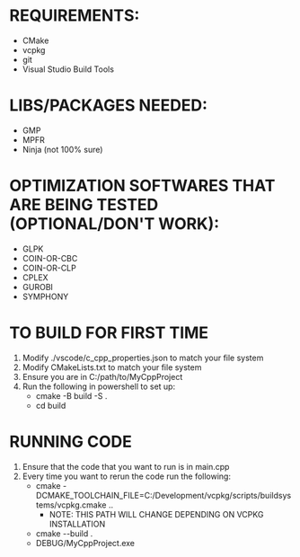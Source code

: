 # REQUIREMENTS:
- CMake
- vcpkg
- git
- Visual Studio Build Tools

# LIBS/PACKAGES NEEDED:
- GMP
- MPFR
- Ninja (not 100% sure)

# OPTIMIZATION SOFTWARES THAT ARE BEING TESTED (OPTIONAL/DON'T WORK):
- GLPK
- COIN-OR-CBC
- COIN-OR-CLP
- CPLEX
- GUROBI
- SYMPHONY

# TO BUILD FOR FIRST TIME
1. Modify ./vscode/c_cpp_properties.json to match your file system
2. Modify CMakeLists.txt to match your file system
3. Ensure you are in C:/path/to/MyCppProject
4. Run the following in powershell to set up: 
    - cmake -B build -S .
    - cd build

# RUNNING CODE
1. Ensure that the code that you want to run is in main.cpp
2. Every time you want to rerun the code run the following:
    - cmake -DCMAKE_TOOLCHAIN_FILE=C:/Development/vcpkg/scripts/buildsystems/vcpkg.cmake ..
        - NOTE: THIS PATH WILL CHANGE DEPENDING ON VCPKG INSTALLATION
    - cmake --build .
    - DEBUG/MyCppProject.exe

